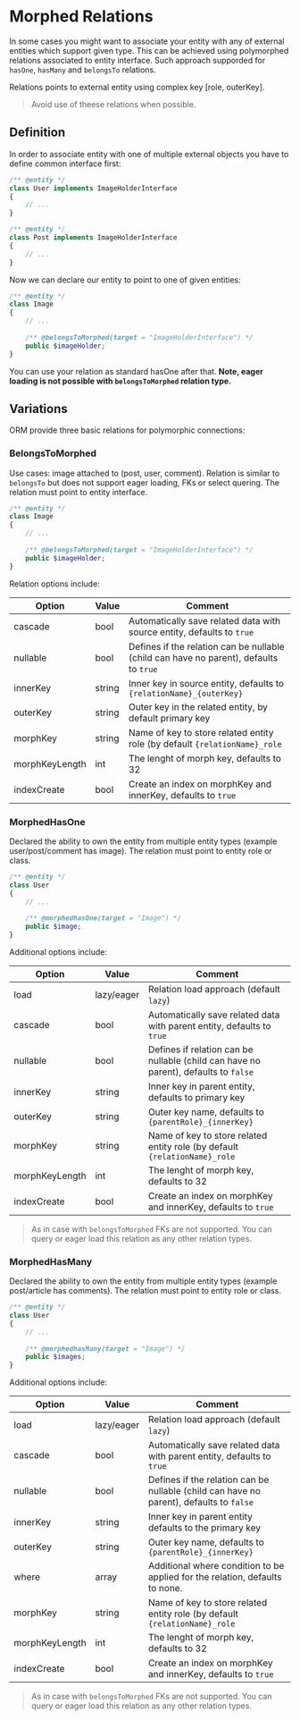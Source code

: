 # Morphed Relations
In some cases you might want to associate your entity with any of external entities which support given type. This can be achieved
using polymorphed relations associated to entity interface. Such approach supporded for `hasOne`, `hasMany` and `belongsTo` relations.

Relations points to external entity using complex key [role, outerKey].

> Avoid use of theese relations when possible.

## Definition
In order to associate entity with one of multiple external objects you have to define common interface first:

```php
/** @entity */
class User implements ImageHolderInterface
{
    // ...
}

/** @entity */
class Post implements ImageHolderInterface
{
    // ...
}
```

Now we can declare our entity to point to one of given entities:

```php
/** @entity */
class Image 
{
    // ...
    
    /** @belongsToMorphed(target = "ImageHolderInterface") */
    public $imageHolder;
}
```

You can use your relation as standard hasOne after that. **Note, eager loading is not possible with `belongsToMorphed` relation type.**

## Variations
ORM provide three basic relations for polymorphic connections:

### BelongsToMorphed
Use cases: image attached to (post, user, comment). Relation is similar to `belongsTo` but does not support eager loading, FKs or select quering. The relation must point to entity interface.

```php
/** @entity */
class Image 
{
    // ...
    
    /** @belongsToMorphed(target = "ImageHolderInterface") */
    public $imageHolder;
}
```

Relation options include:

Option      | Value  | Comment
---         | ---    | ----
cascade     | bool   | Automatically save related data with source entity, defaults to `true`
nullable    | bool   | Defines if the relation can be nullable (child can have no parent), defaults to `true`
innerKey    | string | Inner key in source entity, defaults to `{relationName}_{outerKey}`
outerKey    | string | Outer key in the related entity, by default primary key
morphKey    | string | Name of key to store related entity role (by default `{relationName}_role`
morphKeyLength | int | The lenght of morph key, defaults to 32
indexCreate | bool   | Create an index on morphKey and innerKey, defaults to `true`

### MorphedHasOne
Declared the ability to own the entity from multiple entity types (example user/post/comment has image). The relation must point to entity role or class.

```php
/** @entity */
class User 
{
    // ...
    
    /** @morphedhasOne(target = "Image") */
    public $image;
}
```

Additional options include:

Option      | Value  | Comment
---         | ---    | ----
load        | lazy/eager | Relation load approach (default `lazy`)
cascade     | bool   | Automatically save related data with parent entity, defaults to `true`
nullable    | bool   | Defines if relation can be nullable (child can have no parent), defaults to `false`
innerKey    | string | Inner key in parent entity, defaults to primary key
outerKey    | string | Outer key name, defaults to `{parentRole}_{innerKey}` 
morphKey    | string | Name of key to store related entity role (by default `{relationName}_role`
morphKeyLength | int | The lenght of morph key, defaults to 32
indexCreate | bool   | Create an index on morphKey and innerKey, defaults to `true`

> As in case with `belongsToMorphed` FKs are not supported. You can query or eager load this relation as any other relation types.

### MorphedHasMany
Declared the ability to own the entity from multiple entity types (example post/article has comments). The relation must point to entity role or class.

```php
/** @entity */
class User 
{
    // ...
    
    /** @morphedhasMany(target = "Image") */
    public $images;
}
```

Additional options include:

Option      | Value  | Comment
---         | ---    | ----
load        | lazy/eager | Relation load approach (default `lazy`)
cascade     | bool   | Automatically save related data with parent entity, defaults to `true`
nullable    | bool   | Defines if the relation can be nullable (child can have no parent), defaults to `false`
innerKey    | string | Inner key in parent entity defaults to the primary key
outerKey    | string | Outer key name, defaults to `{parentRole}_{innerKey}`
where       | array  | Additional where condition to be applied for the relation, defaults to none.
morphKey    | string | Name of key to store related entity role (by default `{relationName}_role`
morphKeyLength | int | The lenght of morph key, defaults to 32
indexCreate | bool   | Create an index on morphKey and innerKey, defaults to `true`

> As in case with `belongsToMorphed` FKs are not supported. You can query or eager load this relation as any other relation types.
